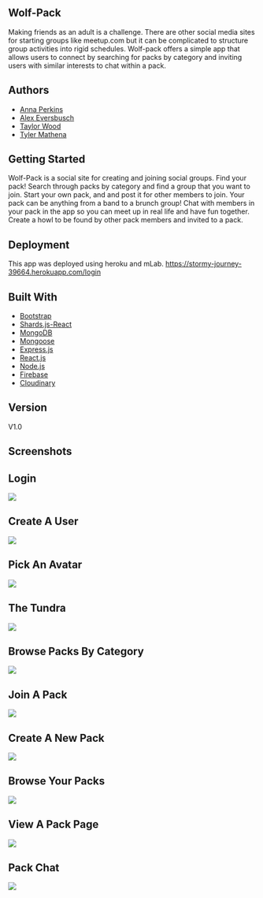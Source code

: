 
## Wolf-Pack

Making friends as an adult is a challenge. There are other social media sites for starting groups like meetup.com but it can be complicated to structure group activities into rigid schedules. Wolf-pack offers a simple app that allows users to connect by searching for packs by category and inviting users with similar interests to chat within a pack.

## Authors

* [Anna Perkins](https://github.com/amp3193)
* [Alex Eversbusch](https://github.com/abusch419)
* [Taylor Wood](https://github.com/taywood0011/)
* [Tyler Mathena](https://github.com/tymathena)

## Getting Started

Wolf-Pack is a social site for creating and joining social groups. Find your pack! Search through packs by category and find a group that you want to join. Start your own pack, and and post it for other members to join. Your pack can be anything from a band to a brunch group! Chat with members in your pack in the app so you can meet up in real life and have fun together. Create a howl to be found by other pack members and invited to a pack.


## Deployment

This app was deployed using heroku and mLab.
https://stormy-journey-39664.herokuapp.com/login

## Built With

* [Bootstrap](https://getbootstrap.com/docs/4.3/getting-started/introduction/)
* [Shards.js-React](https://designrevision.com/docs/shards-react/getting-started)
* [MongoDB](https://docs.mongodb.com/)
* [Mongoose](https://mongoosejs.com/docs/index.html)
* [Express.js](https://expressjs.com/en/starter/installing.html)
* [React.js](https://reactjs.org/docs/getting-started.html)
* [Node.js](https://nodejs.org/en/docs/)
* [Firebase](https://firebase.google.com/docs)
* [Cloudinary](https://cloudinary.com/documentation)

## Version

V1.0

## Screenshots
## Login
![](./images/login.png)
## Create A User
![](./images/createuser.png)
## Pick An Avatar
![](./images/ickavatar.png)
## The Tundra
![](./images/tundra.png)
## Browse Packs By Category
![](./images/packcategories.png)
## Join A Pack
![](./images/browsepacks.png)
## Create A New Pack
![](./images/createpack.png)
## Browse Your Packs
![](./images/mypacks.png)
## View A Pack Page
![](./images/packpage.png)
## Pack Chat
![](./images/packchat.png)






